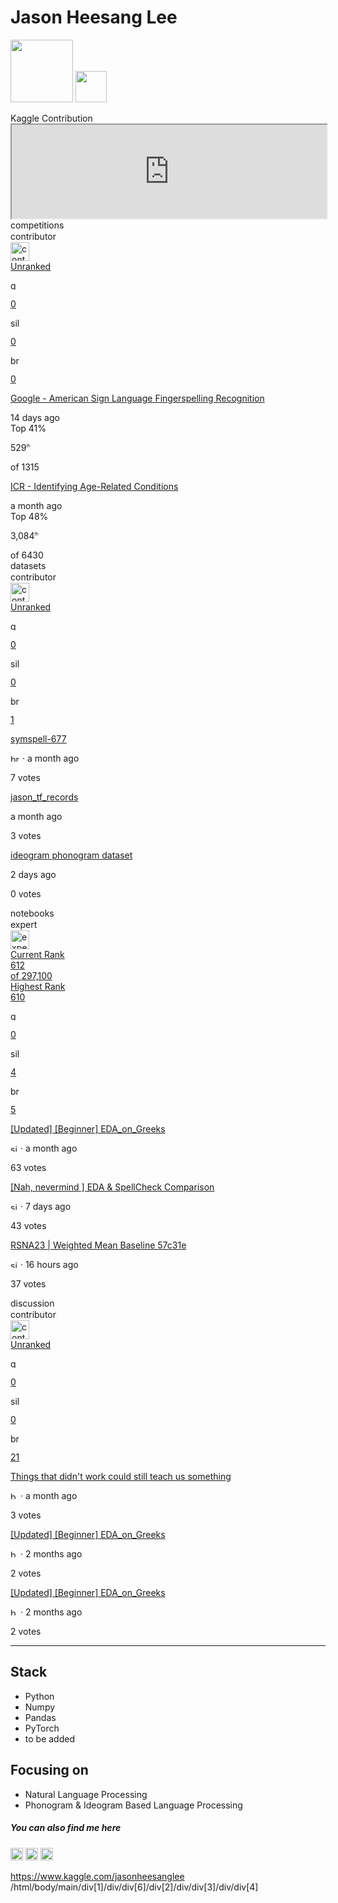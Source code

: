 Jason Heesang Lee
=============
<img src="https://www.kaggle.com/static/images/site-logo.svg" width="100" /> <img src="https://www.kaggle.com/static/images/tiers/expert@192.png" width="50" /> 
<!DOCTYPE html>
<html lang="en">
Kaggle Contribution<br>
<body>
    <iframe src="https://www.kaggle.com/jasonheesanglee/" width="100%" ></iframe>
  <div class="sc-gtOMDQ kKYHcf"><div class="content-box achievement-summary-context-box"><div><div class="content-box__title-bar"><div class="sc-UNPSJ cpXGVT" style="line-height: 18px;"><span role="button" class="achievement-summary__title achievement-summary__title--link">competitions<span><br>contributor</span></span></div><div class="content-box__right-side"><img alt="contributor" src="https://kaggle.com/static/images/tiers/contributor@48.png" title="contributor" height="30" width="30"></div></div></div><div class="content-box__content-section achievement-summary__content-box"><div class="achievement-summary achievement-summary--highlights"><div class="achievement-summary__wrapper achievement-summary__wrapper--competitions"><div class="achievement-summary__rank"><div class="achievement-summary__rank-box"><a href="/progression/" class="achievement-summary__rank-link"><div class="achievement-summary__rank-text achievement-summary__rank-text--smaller achievement-summary__rank-text--contributor">Unranked</div></a></div></div><a href="/progression" class="sc-iVtcBf gweGKc"><div class="achievement-summary__medals"><div class="achievement-summary__medal achievement-summary__medal--gold achievement-summary__medal--highlights"><p><img alt="gold" src="https://kaggle.com/static/images/medals/competitions/goldl@1x.png" width="15px" title="gold"></p><p>0</p></div><div class="achievement-summary__medal achievement-summary__medal--silver achievement-summary__medal--highlights"><p><img alt="silver" src="https://kaggle.com/static/images/medals/competitions/silverl@1x.png" width="15px" title="silver"></p><p>0</p></div><div class="achievement-summary__medal achievement-summary__medal--bronze achievement-summary__medal--highlights"><p><img alt="bronze" src="https://kaggle.com/static/images/medals/competitions/bronzel@1x.png" width="15px" title="bronze"></p><p>0</p></div></div></a><div class="achievement-summary__items"><div class="teaser-list teaser-list--3-item-height"><div class="block-link block-link--bordered"><a class="block-link__anchor" href="/competitions/asl-fingerspelling" rel="noreferrer"></a><div class="achievement-summary__highlight"><div class="achievement-summary__highlight__title"><p><a href="/competitions/asl-fingerspelling" title="Google - American Sign Language Fingerspelling Recognition" style="z-index: 2; pointer-events: auto;">Google - American Sign Language Fingerspelling Recognition</a></p><p class="achievement-summary__highlight__subtitle"><span title="Fri Aug 25 2023 08:59:00 GMT+0900 (Korean Standard Time)" aria-label="14 days ago">14 days ago</span><span><br>Top 41%</span></p></div><div class="achievement-summary__highlight__score"><div><p><span><span>529</span><span style="vertical-align: super; font-size: 0.5em;">th</span></span></p></div> <div class="achievement-summary__highlight__score-subtitle">of 1315</div></div></div></div><div class="block-link block-link--bordered"><a class="block-link__anchor" href="/competitions/icr-identify-age-related-conditions" rel="noreferrer"></a><div class="achievement-summary__highlight"><div class="achievement-summary__highlight__title"><p><a href="/competitions/icr-identify-age-related-conditions" title="ICR - Identifying Age-Related Conditions" style="z-index: 2; pointer-events: auto;">ICR - Identifying Age-Related Conditions</a></p><p class="achievement-summary__highlight__subtitle"><span title="Fri Aug 11 2023 08:59:00 GMT+0900 (Korean Standard Time)" aria-label="a month ago">a month ago</span><span><br>Top 48%</span></p></div><div class="achievement-summary__highlight__score"><div><p><span><span>3,084</span><span style="vertical-align: super; font-size: 0.5em;">th</span></span></p></div> <div class="achievement-summary__highlight__score-subtitle">of 6430</div></div></div></div></div></div></div></div></div></div><div class="content-box achievement-summary-context-box"><div><div class="content-box__title-bar"><div class="sc-UNPSJ cpXGVT" style="line-height: 18px;"><span role="button" class="achievement-summary__title achievement-summary__title--link">datasets<span><br>contributor</span></span></div><div class="content-box__right-side"><img alt="contributor" src="https://kaggle.com/static/images/tiers/contributor@48.png" title="contributor" height="30" width="30"></div></div></div><div class="content-box__content-section achievement-summary__content-box"><div class="achievement-summary achievement-summary--highlights"><div class="achievement-summary__wrapper achievement-summary__wrapper--datasets"><div class="achievement-summary__rank"><div class="achievement-summary__rank-box"><a href="/progression/" class="achievement-summary__rank-link"><div class="achievement-summary__rank-text achievement-summary__rank-text--smaller achievement-summary__rank-text--contributor">Unranked</div></a></div></div><a href="/progression" class="sc-iVtcBf gweGKc"><div class="achievement-summary__medals"><div class="achievement-summary__medal achievement-summary__medal--gold achievement-summary__medal--highlights"><p><img alt="gold" src="https://kaggle.com/static/images/medals/datasets/goldl@1x.png" width="15px" title="gold"></p><p>0</p></div><div class="achievement-summary__medal achievement-summary__medal--silver achievement-summary__medal--highlights"><p><img alt="silver" src="https://kaggle.com/static/images/medals/datasets/silverl@1x.png" width="15px" title="silver"></p><p>0</p></div><div class="achievement-summary__medal achievement-summary__medal--bronze achievement-summary__medal--highlights"><p><img alt="bronze" src="https://kaggle.com/static/images/medals/datasets/bronzel@1x.png" width="15px" title="bronze"></p><p>1</p></div></div></a><div class="achievement-summary__items"><div class="teaser-list teaser-list--3-item-height"><div class="block-link block-link--bordered"><a class="block-link__anchor" href="/datasets/jasonheesanglee/symspell-677" rel="noreferrer"></a><div class="achievement-summary__highlight"><div class="achievement-summary__highlight__title"><p><a href="/datasets/jasonheesanglee/symspell-677" title="symspell-677" style="z-index: 2; pointer-events: auto;">symspell-677</a></p><p class="achievement-summary__highlight__subtitle"><span><img alt="bronze" src="https://kaggle.com/static/images/medals/datasets/bronzel@1x.png" width="15px" title="bronze" height="12px" width="12 px" class="achievement-summary__medal-small">&nbsp;·&nbsp;</span><span title="Wed Aug 09 2023 19:18:00 GMT+0900 (Korean Standard Time)" aria-label="a month ago">a month ago</span><span></span></p></div><div class="achievement-summary__highlight__score"><div><p>7 votes</p></div> <div></div></div></div></div><div class="block-link block-link--bordered"><a class="block-link__anchor" href="/datasets/jasonheesanglee/jason-tf-records" rel="noreferrer"></a><div class="achievement-summary__highlight"><div class="achievement-summary__highlight__title"><p><a href="/datasets/jasonheesanglee/jason-tf-records" title="jason_tf_records" style="z-index: 2; pointer-events: auto;">jason_tf_records</a></p><p class="achievement-summary__highlight__subtitle"><span title="Mon Jul 31 2023 23:37:20 GMT+0900 (Korean Standard Time)" aria-label="a month ago">a month ago</span><span></span></p></div><div class="achievement-summary__highlight__score"><div><p>3 votes</p></div> <div></div></div></div></div><div class="block-link block-link--bordered"><a class="block-link__anchor" href="/datasets/jasonheesanglee/ideogram-phonogram-dataset" rel="noreferrer"></a><div class="achievement-summary__highlight"><div class="achievement-summary__highlight__title"><p><a href="/datasets/jasonheesanglee/ideogram-phonogram-dataset" title="ideogram phonogram dataset" style="z-index: 2; pointer-events: auto;">ideogram phonogram dataset</a></p><p class="achievement-summary__highlight__subtitle"><span title="Wed Sep 06 2023 20:50:21 GMT+0900 (Korean Standard Time)" aria-label="2 days ago">2 days ago</span><span></span></p></div><div class="achievement-summary__highlight__score"><div><p>0 votes</p></div> <div></div></div></div></div></div></div></div></div></div></div><div class="content-box achievement-summary-context-box"><div><div class="content-box__title-bar"><div class="sc-UNPSJ cpXGVT" style="line-height: 18px;"><span role="button" class="achievement-summary__title achievement-summary__title--link">notebooks<span><br>expert</span></span></div><div class="content-box__right-side"><img alt="expert" src="https://kaggle.com/static/images/tiers/expert@48.png" title="expert" height="30" width="30"></div></div></div><div class="content-box__content-section achievement-summary__content-box"><div class="achievement-summary achievement-summary--highlights"><div class="achievement-summary__wrapper achievement-summary__wrapper--notebooks"><div class="achievement-summary__rank"><div class="achievement-summary__rank-box-wrapper"><a href="/rankings?group=notebooks" class="achievement-summary__rank-link"><div class="achievement-summary__rank-box achievement-summary__rank-box--current"><div class="achievement-summary__rank-label achievement-summary__rank-label--expert">Current Rank</div><div class="achievement-summary__rank-text achievement-summary__rank-text--expert">612</div><div class="achievement-summary__rank-label--bottom"> of <span>297,100</span></div></div></a><a href="/rankings?group=notebooks" class="achievement-summary__rank-link"><div class="achievement-summary__rank-box achievement-summary__rank-box--highest"><div class="achievement-summary__rank-label achievement-summary__rank-label--expert">Highest Rank</div><div class="achievement-summary__rank-text achievement-summary__rank-text--expert">610</div><div class="achievement-summary__rank-label--bottom--empty"></div></div></a></div></div><a href="/progression" class="sc-iVtcBf gweGKc"><div class="achievement-summary__medals"><div class="achievement-summary__medal achievement-summary__medal--gold achievement-summary__medal--highlights"><p><img alt="gold" src="https://kaggle.com/static/images/medals/notebooks/goldl@1x.png" width="15px" title="gold"></p><p>0</p></div><div class="achievement-summary__medal achievement-summary__medal--silver achievement-summary__medal--highlights"><p><img alt="silver" src="https://kaggle.com/static/images/medals/notebooks/silverl@1x.png" width="15px" title="silver"></p><p>4</p></div><div class="achievement-summary__medal achievement-summary__medal--bronze achievement-summary__medal--highlights"><p><img alt="bronze" src="https://kaggle.com/static/images/medals/notebooks/bronzel@1x.png" width="15px" title="bronze"></p><p>5</p></div></div></a><div class="achievement-summary__items"><div class="teaser-list teaser-list--3-item-height"><div class="block-link block-link--bordered"><a class="block-link__anchor" href="/code/jasonheesanglee/updated-beginner-eda-on-greeks" rel="noreferrer"></a><div class="achievement-summary__highlight"><div class="achievement-summary__highlight__title"><p><a href="/code/jasonheesanglee/updated-beginner-eda-on-greeks" title="[Updated] [Beginner] EDA_on_Greeks" style="z-index: 2; pointer-events: auto;">[Updated] [Beginner] EDA_on_Greeks</a></p><p class="achievement-summary__highlight__subtitle"><span><img alt="silver" src="https://kaggle.com/static/images/medals/notebooks/silverl@1x.png" title="silver" height="12px" width="12 px" class="achievement-summary__medal-small">&nbsp;·&nbsp;</span><span title="Wed Aug 09 2023 22:14:53 GMT+0900 (Korean Standard Time)" aria-label="a month ago">a month ago</span><span></span></p></div><div class="achievement-summary__highlight__score"><div><p>63 votes</p></div> <div></div></div></div></div><div class="block-link block-link--bordered"><a class="block-link__anchor" href="/code/jasonheesanglee/nah-nevermind-eda-spellcheck-comparison" rel="noreferrer"></a><div class="achievement-summary__highlight"><div class="achievement-summary__highlight__title"><p><a href="/code/jasonheesanglee/nah-nevermind-eda-spellcheck-comparison" title="[Nah, nevermind ] EDA &amp; SpellCheck Comparison" style="z-index: 2; pointer-events: auto;">[Nah, nevermind ] EDA &amp; SpellCheck Comparison</a></p><p class="achievement-summary__highlight__subtitle"><span><img alt="silver" src="https://kaggle.com/static/images/medals/notebooks/silverl@1x.png" title="silver" height="12px" width="12 px" class="achievement-summary__medal-small">&nbsp;·&nbsp;</span><span title="Fri Sep 01 2023 17:51:31 GMT+0900 (Korean Standard Time)" aria-label="7 days ago">7 days ago</span><span></span></p></div><div class="achievement-summary__highlight__score"><div><p>43 votes</p></div> <div></div></div></div></div><div class="block-link block-link--bordered"><a class="block-link__anchor" href="/code/jasonheesanglee/rsna23-weighted-mean-baseline-57c31e" rel="noreferrer"></a><div class="achievement-summary__highlight"><div class="achievement-summary__highlight__title"><p><a href="/code/jasonheesanglee/rsna23-weighted-mean-baseline-57c31e" title="RSNA23 | Weighted Mean Baseline 57c31e" style="z-index: 2; pointer-events: auto;">RSNA23 | Weighted Mean Baseline 57c31e</a></p><p class="achievement-summary__highlight__subtitle"><span><img alt="silver" src="https://kaggle.com/static/images/medals/notebooks/silverl@1x.png" title="silver" height="12px" width="12 px" class="achievement-summary__medal-small">&nbsp;·&nbsp;</span><span title="Thu Sep 07 2023 19:07:06 GMT+0900 (Korean Standard Time)" aria-label="16 hours ago">16 hours ago</span><span></span></p></div><div class="achievement-summary__highlight__score"><div><p>37 votes</p></div> <div></div></div></div></div></div></div></div></div></div></div><div class="content-box achievement-summary-context-box"><div><div class="content-box__title-bar"><div class="sc-UNPSJ cpXGVT" style="line-height: 18px;"><span role="button" class="achievement-summary__title achievement-summary__title--link">discussion<span><br>contributor</span></span></div><div class="content-box__right-side"><img alt="contributor" src="https://kaggle.com/static/images/tiers/contributor@48.png" title="contributor" height="30" width="30"></div></div></div><div class="content-box__content-section achievement-summary__content-box"><div class="achievement-summary achievement-summary--highlights"><div class="achievement-summary__wrapper achievement-summary__wrapper--discussion"><div class="achievement-summary__rank"><div class="achievement-summary__rank-box"><a href="/progression/" class="achievement-summary__rank-link"><div class="achievement-summary__rank-text achievement-summary__rank-text--smaller achievement-summary__rank-text--contributor">Unranked</div></a></div></div><a href="/progression" class="sc-iVtcBf gweGKc"><div class="achievement-summary__medals"><div class="achievement-summary__medal achievement-summary__medal--gold achievement-summary__medal--highlights"><p><img alt="gold" src="https://kaggle.com/static/images/medals/discussion/goldl@1x.png" width="15px" title="gold"></p><p>0</p></div><div class="achievement-summary__medal achievement-summary__medal--silver achievement-summary__medal--highlights"><p><img alt="silver" src="https://kaggle.com/static/images/medals/discussion/silverl@1x.png" width="15px" title="silver"></p><p>0</p></div><div class="achievement-summary__medal achievement-summary__medal--bronze achievement-summary__medal--highlights"><p><img alt="bronze" src="https://kaggle.com/static/images/medals/discussion/bronzel@1x.png" width="15px" title="bronze"></p><p>21</p></div></div></a><div class="achievement-summary__items"><div class="teaser-list teaser-list--3-item-height"><div class="block-link block-link--bordered"><a class="block-link__anchor" href="/competitions/icr-identify-age-related-conditions/discussion/430781#2384797" rel="noreferrer"></a><div class="achievement-summary__highlight"><div class="achievement-summary__highlight__title"><p><a href="/competitions/icr-identify-age-related-conditions/discussion/430781#2384797" title="Things that didn't work could still teach us something" style="z-index: 2; pointer-events: auto;">Things that didn't work could still teach us something</a></p><p class="achievement-summary__highlight__subtitle"><span><img alt="bronze" src="https://kaggle.com/static/images/medals/discussion/bronzel@1x.png" title="bronze" height="12px" width="12 px" class="achievement-summary__medal-small">&nbsp;·&nbsp;</span><span title="Fri Aug 11 2023 13:46:39 GMT+0900 (Korean Standard Time)" aria-label="a month ago">a month ago</span><span></span></p></div><div class="achievement-summary__highlight__score"><div><p>3 votes</p></div> <div></div></div></div></div><div class="block-link block-link--bordered"><a class="block-link__anchor" href="/code/jasonheesanglee/updated-beginner-eda-on-greeks/comments#2320203" rel="noreferrer"></a><div class="achievement-summary__highlight"><div class="achievement-summary__highlight__title"><p><a href="/code/jasonheesanglee/updated-beginner-eda-on-greeks/comments#2320203" title="[Updated] [Beginner] EDA_on_Greeks" style="z-index: 2; pointer-events: auto;">[Updated] [Beginner] EDA_on_Greeks</a></p><p class="achievement-summary__highlight__subtitle"><span><img alt="bronze" src="https://kaggle.com/static/images/medals/discussion/bronzel@1x.png" title="bronze" height="12px" width="12 px" class="achievement-summary__medal-small">&nbsp;·&nbsp;</span><span title="Wed Jun 28 2023 00:19:14 GMT+0900 (Korean Standard Time)" aria-label="2 months ago">2 months ago</span><span></span></p></div><div class="achievement-summary__highlight__score"><div><p>2 votes</p></div> <div></div></div></div></div><div class="block-link block-link--bordered"><a class="block-link__anchor" href="/code/jasonheesanglee/updated-beginner-eda-on-greeks/comments#2320205" rel="noreferrer"></a><div class="achievement-summary__highlight"><div class="achievement-summary__highlight__title"><p><a href="/code/jasonheesanglee/updated-beginner-eda-on-greeks/comments#2320205" title="[Updated] [Beginner] EDA_on_Greeks" style="z-index: 2; pointer-events: auto;">[Updated] [Beginner] EDA_on_Greeks</a></p><p class="achievement-summary__highlight__subtitle"><span><img alt="bronze" src="https://kaggle.com/static/images/medals/discussion/bronzel@1x.png" title="bronze" height="12px" width="12 px" class="achievement-summary__medal-small">&nbsp;·&nbsp;</span><span title="Wed Jun 28 2023 00:19:51 GMT+0900 (Korean Standard Time)" aria-label="2 months ago">2 months ago</span><span></span></p></div><div class="achievement-summary__highlight__score"><div><p>2 votes</p></div> <div></div></div></div></div></div></div></div></div></div></div></div>
</body>
</html>

-------------

## Stack
- Python
- Numpy
- Pandas
- PyTorch
- to be added

## Focusing on
- Natural Language Processing<br>
- Phonogram & Ideogram Based Language Processing

##### You can also find me here
[<img src="https://github.com/jasonheesanglee/jasonheesanglee/assets/123557477/e1c39095-815f-43e4-becf-7cc5d6787238" width="20" />](https://www.linkedin.com/in/jasonheesanglee/) 
[<img src="https://www.kaggle.com/static/images/site-logo.svg" height="20" />](https://www.kaggle.com/jasonheesanglee)
[<img src="https://github.com/jasonheesanglee/jasonheesanglee/assets/123557477/8acbb86c-9359-42ff-830f-e3b7ba039ebf" width="20" />](https://www.instagram.com/jasonhslee/)






https://www.kaggle.com/jasonheesanglee
/html/body/main/div[1]/div/div[6]/div[2]/div/div[3]/div/div[4]
